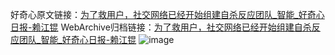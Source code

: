 好奇心原文链接：[为了救用户，社交网络已经开始组建自杀反应团队_智能_好奇心日报-赖江锟](https://www.qdaily.com/articles/6901.html)
WebArchive归档链接：[为了救用户，社交网络已经开始组建自杀反应团队_智能_好奇心日报-赖江锟](http://web.archive.org/web/20161019002401/http://www.qdaily.com:80/articles/6901.html)
![image](http://ww3.sinaimg.cn/large/007d5XDply1g3wbai89d7j30u03bb7wh)